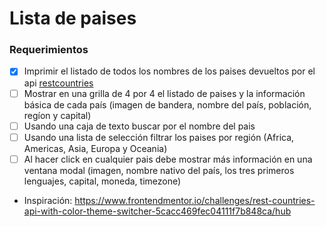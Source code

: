 # Lista de paises

### Requerimientos

* [x] Imprimir el listado de todos los nombres de los paises devueltos por el api [restcountries](https://restcountries.com/)
* [ ] Mostrar en una grilla de 4 por 4 el listado de paises y la información básica de cada país (imagen de bandera, nombre del país, población, regíon y capital)
* [ ] Usando una caja de texto buscar por el nombre del pais
* [ ] Usando una lista de selección filtrar los paises por región (Africa, Americas, Asia, Europa y Oceania)
* [ ] Al hacer click en cualquier pais debe mostrar más información en una ventana modal (imagen, nombre nativo del país, los tres primeros lenguajes, capital, moneda, timezone)

* Inspiración: https://www.frontendmentor.io/challenges/rest-countries-api-with-color-theme-switcher-5cacc469fec04111f7b848ca/hub
